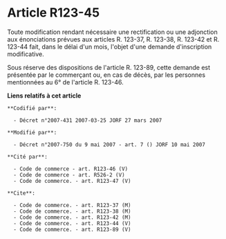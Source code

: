 # Article R123-45

Toute modification rendant nécessaire une rectification ou une adjonction aux énonciations prévues aux articles R. 123-37, R.
123-38, R. 123-42 et R. 123-44 fait, dans le délai d'un mois, l'objet d'une demande d'inscription modificative.

Sous réserve des dispositions de l'article R. 123-89, cette demande est présentée par le commerçant ou, en cas de décès, par
les personnes mentionnées au 6° de l'article R. 123-46.

**Liens relatifs à cet article**

	**Codifié par**:

	  - Décret n°2007-431 2007-03-25 JORF 27 mars 2007

	**Modifié par**:

	  - Décret n°2007-750 du 9 mai 2007 - art. 7 () JORF 10 mai 2007

	**Cité par**:

	  - Code de commerce - art. R123-46 (V)
	  - Code de commerce - art. R526-2 (V)
	  - Code de commerce. - art. R123-47 (V)

	**Cite**:

	  - Code de commerce. - art. R123-37 (M)
	  - Code de commerce. - art. R123-38 (M)
	  - Code de commerce. - art. R123-42 (M)
	  - Code de commerce. - art. R123-44 (V)
	  - Code de commerce. - art. R123-89 (V)
